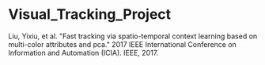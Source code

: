 # Visual_Tracking_Project
Liu, Yixiu, et al. "Fast tracking via spatio-temporal context learning based on multi-color attributes and pca." 2017 IEEE International Conference on Information and Automation (ICIA). IEEE, 2017.